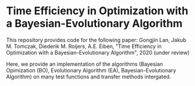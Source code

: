 # Time Efficiency in Optimization with a Bayesian-Evolutionary Algorithm

This repository provides code for the following paper:
Gongjin Lan, Jakub M. Tomczak, Diederik M. Roijers, A.E. Eiben, "Time Efficiency in Optimization with a Bayesian-Evolutionary Algorithm", 2020 (under review)

Here, we provide an implementation of the algorithms (Bayesian Opimization (BO), Evolutionary Algorithm (EA), Bayesian-Evolutionary Algorithm) on many test functions and transfer methods intergated.
